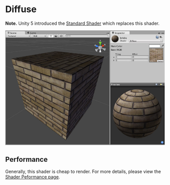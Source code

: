 Diffuse
=======

**Note.** Unity 5 introduced the [Standard Shader](shader-StandardShader) which replaces this shader.

![](../uploads/Shaders/Shader-NormalDiffuse.jpg) 

<!-- include shader-DiffuseSubsetImport -->

Performance
-----------


Generally, this shader is cheap to render. For more details, please view the [Shader Peformance page](shader-Performance).
